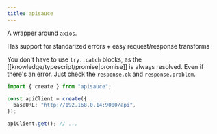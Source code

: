 ```yaml
---
title: apisauce
---
```


A wrapper around `axios`.

Has support for standarized errors + easy request/response transforms

You don't have to use `try..catch` blocks, as the [[knowledge/typescript/promise|promise]] is always resolved. Even if there's an error. Just check the `response.ok` and `response.problem`.

```ts
import { create } from "apisauce";

const apiClient = create({
  baseURL: "http://192.168.0.14:9000/api",
});

apiClient.get(); // ...
```
